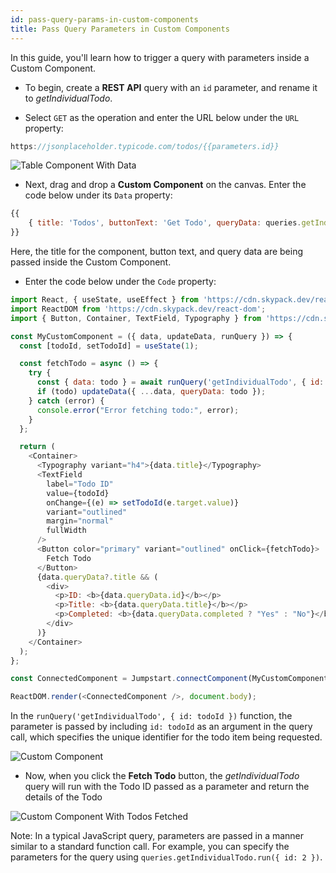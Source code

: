 ```yaml
---
id: pass-query-params-in-custom-components
title: Pass Query Parameters in Custom Components
---
```


In this guide, you'll learn how to trigger a query with parameters inside a Custom Component.

- To begin, create a **REST API** query with an `id` parameter, and rename it to *getIndividualTodo*. 

- Select `GET` as the operation and enter the URL below under the `URL` property:

```javascript
https://jsonplaceholder.typicode.com/todos/{{parameters.id}}
```

<div style={{textAlign: 'center'}}>
    <img style={{ border:'0', marginBottom:'15px' }} className="screenshot-full" src="/img/how-to/use-query-params-in-custom-components/todo-query.png" alt="Table Component With Data" />
</div>

- Next, drag and drop a **Custom Component** on the canvas. Enter the code below under its `Data` property:

```javascript
{{
    { title: 'Todos', buttonText: 'Get Todo', queryData: queries.getIndividualTodo.data}
}}
```

Here, the title for the component, button text, and query data are being passed inside the Custom Component.

- Enter the code below under the `Code` property:

```javascript
import React, { useState, useEffect } from 'https://cdn.skypack.dev/react';
import ReactDOM from 'https://cdn.skypack.dev/react-dom';
import { Button, Container, TextField, Typography } from 'https://cdn.skypack.dev/@material-ui/core';

const MyCustomComponent = ({ data, updateData, runQuery }) => {
  const [todoId, setTodoId] = useState(1);

  const fetchTodo = async () => {
    try {
      const { data: todo } = await runQuery('getIndividualTodo', { id: todoId });
      if (todo) updateData({ ...data, queryData: todo });
    } catch (error) {
      console.error("Error fetching todo:", error);
    }
  };

  return (
    <Container>
      <Typography variant="h4">{data.title}</Typography>
      <TextField
        label="Todo ID"
        value={todoId}
        onChange={(e) => setTodoId(e.target.value)}
        variant="outlined"
        margin="normal"
        fullWidth
      />
      <Button color="primary" variant="outlined" onClick={fetchTodo}>
        Fetch Todo
      </Button>
      {data.queryData?.title && (
        <div>
          <p>ID: <b>{data.queryData.id}</b></p>
          <p>Title: <b>{data.queryData.title}</b></p>
          <p>Completed: <b>{data.queryData.completed ? "Yes" : "No"}</b></p>
        </div>
      )}
    </Container>
  );
};

const ConnectedComponent = Jumpstart.connectComponent(MyCustomComponent);

ReactDOM.render(<ConnectedComponent />, document.body);
```

In the `runQuery('getIndividualTodo', { id: todoId })` function, the parameter is passed by including `id: todoId` as an argument in the query call, which specifies the unique identifier for the todo item being requested.

<div style={{textAlign: 'left', width: '100%', marginTop:'15px', marginBottom:'15px'}}>
    <img className="screenshot-full" src="/img/how-to/use-query-params-in-custom-components/todo-custom-component.png" alt="Custom Component" />
</div>


- Now, when you click the **Fetch Todo** button, the *getIndividualTodo* query will run with the Todo ID passed as a parameter and return the details of the Todo

<div style={{textAlign: 'left', width: '100%', marginTop:'15px', marginBottom:'15px'}}>
    <img className="screenshot-full" src="/img/how-to/use-query-params-in-custom-components/todo-custom-component-with-data.png" alt="Custom Component With Todos Fetched" />
</div>


Note: In a typical JavaScript query, parameters are passed in a manner similar to a standard function call. For example, you can specify the parameters for the query using `queries.getIndividualTodo.run({ id: 2 })`.




